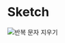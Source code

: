 # Sketch

![반복 문자 지우기](https://user-images.githubusercontent.com/79366855/108890970-87efcb80-7651-11eb-8f73-2a0eefcbdb13.jpg)

